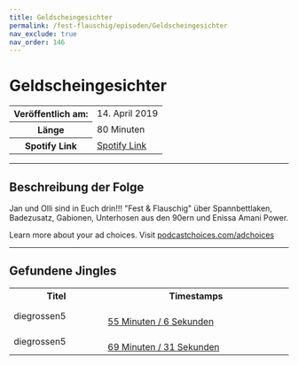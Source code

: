 ```yaml
---
title: Geldscheingesichter
permalink: /fest-flauschig/episoden/Geldscheingesichter
nav_exclude: true
nav_order: 146
---
```


# Geldscheingesichter
<table class="resp-table dcf-table dcf-table-responsive dcf-table-bordered dcf-table-striped dcf-w-100%">
                    <tbody>
                        <tr>
                            <th scope="row">Veröffentlich am:</th>
                            <td data-label="Veröffentlich am:">14. April 2019</td>
                        </tr>
                        <tr>
                            <th scope="row">Länge </th>
                            <td data-label="Länge ">80 Minuten</td>
                        </tr><tr>
                                <th scope="row">Spotify Link</th>
                                <td data-label="Spotify Link"><a href="https://open.spotify.com/episode/3UNq3DtVShyDZSy0iyAQie">Spotify Link</a></td>
                            </tr></tbody>
                </table>

***

## Beschreibung der Folge

<div>
<p>Jan und Olli sind in Euch drin!!! "Fest &amp; Flauschig" über Spannbettlaken, Badezusatz, Gabionen, Unterhosen aus den 90ern und Enissa Amani Power.</p><p> </p><p>Learn more about your ad choices. Visit <a href="https://podcastchoices.com/adchoices">podcastchoices.com/adchoices</a></p>  
</div>

***

## Gefundene Jingles

<table style="display: table;">
                                    <tr>
                                        <th class="tableColumnTitle">Titel</th>
                                        <th class="tableColumnTimestamps">Timestamps</th>
                                    </tr>
                                    <tr>
                                <td markdown="span"  class="tableColumnTitle">diegrossen5</td>
                                <td markdown="span" class="tableColumnTimestamps">
                                <br>
                                <a href="https://open.spotify.com/episode/3UNq3DtVShyDZSy0iyAQie?t=3306">
                                55 Minuten / 6 Sekunden</a>
                                </td></tr><tr>
                                <td markdown="span"  class="tableColumnTitle">diegrossen5</td>
                                <td markdown="span" class="tableColumnTimestamps">
                                <br>
                                <a href="https://open.spotify.com/episode/3UNq3DtVShyDZSy0iyAQie?t=4171">
                                69 Minuten / 31 Sekunden</a>
                                </td></tr></table>